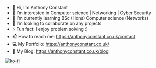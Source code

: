 - 👋 Hi, I’m Anthony Constant
- 👀 I’m interested in Computer science | Networking | Cyber Security
- 🌱 I’m currently learning BSc (Hons) Computer science (Networks)
- 💞️ I’m looking to collaborate on any projects
- ⚡ Fun fact: I enjoy problem solving :) 
- 📫 How to reach me: https://anthonyconstant.co.uk/contact
- 💻 My Portfolio: https://anthonyconstant.co.uk/
- 🍟 My Blog: https://anthonyconstant.co.uk/blog

[![ko-fi](https://ko-fi.com/img/githubbutton_sm.svg)](https://ko-fi.com/W7W144CAO)
